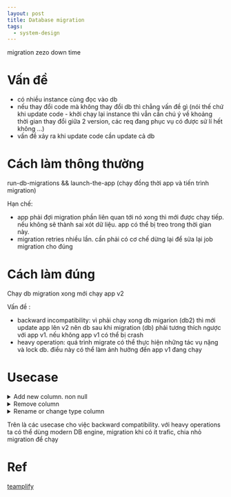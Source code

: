 ```yaml
---
layout: post
title: Database migration
tags:
  - system-design
---
```


migration zezo down time

# Vấn đề 

- có nhiều instance cùng đọc vào db 
- nếu thay đổi code mà không thay đổi db thì chẳng vấn đề gì (nói thế chứ khi update code - khởi chạy lại instance thì vẫn cần chú ý về khoảng thời gian thay đổi giữa 2 version, các req đang phục vụ có được sử lí hết không ...)
- vấn đề xảy ra khi update code cần update cả db 


# Cách làm thông thường 

run-db-migrations && launch-the-app (chạy đồng thời app và tiến trình migration)

Hạn chế:

- app phải đợi migration phần liên quan tới nó xong thì mới được chạy tiếp. nếu không sẽ thành sai xót dữ liệu. app có thể bị treo trong thời gian này.
- migration retries nhiều lần. cần phải có cơ chế dừng lại để sửa lại job migration cho đúng 

# Cách làm đúng 
Chạy db migration xong mới chạy app v2

Vấn đề :
- backward incompatibility: vì phải chạy xong db migarion (db2) thì mới update app lên v2 nên db sau khi migration (db) phải tương thích ngược với app v1. nếu không app v1 có thể bị crash
- heavy operation: quá trình migrate có thể thực hiện những tác vụ nặng và lock db. điều này có thể làm ảnh hưởng đến app v1 đang chạy 


# Usecase


<details markdown="1">
<summary>Add new column. non null</summary>

thêm cột user_avatar

Trình tự: 

- thêm cột cho db. nullable 
- sửa cột đó, add thêm giá trị
- sửa cột thành nonnull
- update app v2 


Vấn đề: 
- khi bản v1 vẫn đang chạy thì nó không biết tới cột mới thêm rồi user_avatar. nếu vẫn insert vào thì sẽ lỗi do cột đó là nonnull. 
- nó sẽ đúng tới khi update dc app lên v2 

Cách làm: chia làm 2 giai đoạn
- db add thêm cột, thêm giá trị. app thêm chức năng get 
- db make cột đó là nonnull. app thêm chức năng put


</details>


<details markdown="1">
<summary>Remove column</summary>

xóa cột user_avatar


Vấn đề: 
- xóa cột thì lập tức app lỗi ngay

Cách làm: cũng chia làm 2 giai đoạn
- db cột make nullable. bỏ chức năng liên quan cột đó trên app
- xóa cột


</details>

<details markdown="1">
<summary>Rename or change type column</summary>

Cách làm: chia làm 4 giai đoạn
- thêm cột_mới. app ghi đồng thời vào cột_cũ, cột_mới (cột_mới theo format mới - chứ k phải 2 cột có giá trị như nhau), vẫn đọc tại cột_cũ
- sync dữ liệu từ cột cũ sang mới. app chuyển sang đọc tại cột mới. vẫn ghi vào 2 cột cũ và mới (vì trong quá trình deploy có nhiều instance -> vẫn đảm bảo backward compatibility với các instance v1). 
- cho cột cũ là nullable. app ngừng đọc vào cột cũ
- xóa cột cũ


</details>

Trên là các usecase cho việc backward compatibility. với heavy operations ta có thể dùng modern DB engine, migration khi có ít trafic, chia nhỏ migration để chạy 

# Ref 

[teamplify](https://teamplify.com/blog/zero-downtime-DB-migrations/)




